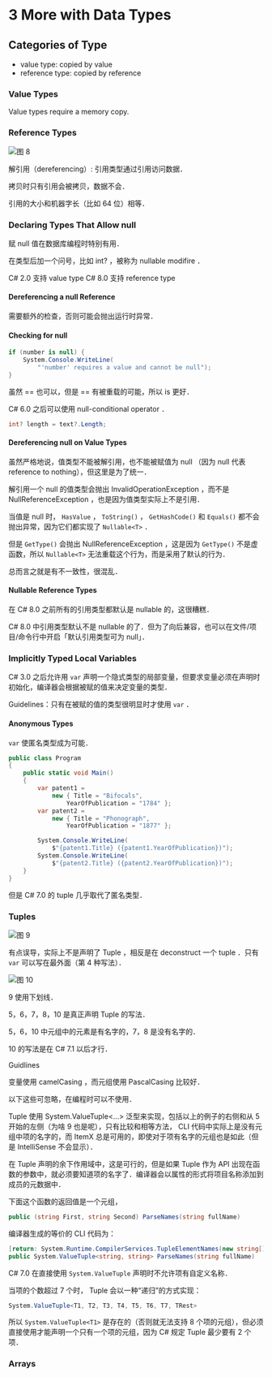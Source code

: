 # 3 More with Data Types

## Categories of Type

- value type: copied by value
- reference type: copied by reference

### Value Types

Value types require a memory copy.

### Reference Types

![图 8](/.media/a097fcc8824b118c458e45d13c6ce70591dd8302380561703eeb2adf6aaa9847.png)

解引用（dereferencing）: 引用类型通过引用访问数据．

拷贝时只有引用会被拷贝，数据不会．

引用的大小和机器字长（比如 64 位）相等．

### Declaring Types That Allow null

赋 null 值在数据库编程时特别有用．

在类型后加一个问号，比如 int? ，被称为 nullable modifire ．

C# 2.0 支持 value type
C# 8.0 支持 reference type

#### Dereferencing a null Reference

需要额外的检查，否则可能会抛出运行时异常．

#### Checking for null

```csharp
if (number is null) {
    System.Console.WriteLine(
        "'number' requires a value and cannot be null");
}
```

虽然 == 也可以，但是 == 有被重载的可能，所以 is 更好．

C# 6.0 之后可以使用 null-conditional operator ．

```csharp
int? length = text?.Length;
```

#### Dereferencing null on Value Types

虽然严格地说，值类型不能被解引用，也不能被赋值为 null （因为 null 代表 reference to nothing），但这里是为了统一．

解引用一个 null 的值类型会抛出 InvalidOperationException ，而不是 NullReferenceException ，也是因为值类型实际上不是引用．

当值是 null 时， `HasValue` ， `ToString()` ， `GetHashCode()` 和 `Equals()` 都不会抛出异常，因为它们都实现了 `Nullable<T>` ．

但是 `GetType()` 会抛出 NullReferenceException ，这是因为 `GetType()` 不是虚函数，所以 `Nullable<T>` 无法重载这个行为，而是采用了默认的行为．

总而言之就是有不一致性，很混乱．

#### Nullable Reference Types

在 C# 8.0 之前所有的引用类型都默认是 nullable 的，这很糟糕．

C# 8.0 中引用类型默认不是 nullable 的了．但为了向后兼容，也可以在文件/项目/命令行中开启「默认引用类型可为 null」．

### Implicitly Typed Local Variables

C# 3.0 之后允许用 `var` 声明一个隐式类型的局部变量，但要求变量必须在声明时初始化，编译器会根据被赋的值来决定变量的类型．

Guidelines：只有在被赋的值的类型很明显时才使用 `var` ．

#### Anonymous Types

`var` 使匿名类型成为可能．

```csharp
public class Program
{
    public static void Main()
    {
        var patent1 =
            new { Title = "Bifocals",
                YearOfPublication = "1784" };
        var patent2 =
            new { Title = "Phonograph",
                YearOfPublication = "1877" };

        System.Console.WriteLine(
            $"{patent1.Title} ({patent1.YearOfPublication})");
        System.Console.WriteLine(
            $"{patent2.Title} ({patent2.YearOfPublication})");
    }
}
```

但是 C# 7.0 的 tuple 几乎取代了匿名类型．

### Tuples

![图 9](/.media/c1e63060e18c93cc9909e13fc3acbb9279a5e330a5e82ab6dab172615bc0883b.jpg)

有点误导，实际上不是声明了 Tuple ，相反是在 deconstruct 一个 tuple ．只有 `var` 可以写在最外面（第 4 种写法）．

![图 10](/.media/668440dc0be86f527b1d38830014e9f1c31fa745cad77631863bce2d0e966ad4.png)

9 使用下划线．

5，6，7，8，10 是真正声明 Tuple 的写法．

5，6，10 中元组中的元素是有名字的，7，8 是没有名字的．

10 的写法是在 C# 7.1 以后才行．

Guidlines

变量使用 camelCasing ，而元组使用 PascalCasing 比较好．

以下这些可忽略，在编程时可以不使用．

Tuple 使用 System.ValueTuple<...> 泛型来实现，包括以上的例子的右侧和从 5 开始的左侧（为啥 9 也是呢），只有比较和相等方法， CLI 代码中实际上是没有元组中项的名字的，而 ItemX 总是可用的，即使对于项有名字的元组也是如此（但是 IntelliSense 不会显示）．

在 Tuple 声明的余下作用域中，这是可行的，但是如果 Tuple 作为 API 出现在函数的参数中，就必须要知道项的名字了．编译器会以属性的形式将项目名称添加到成员的元数据中．

下面这个函数的返回值是一个元组，

```csharp
public (string First, string Second) ParseNames(string fullName)
```

编译器生成的等价的 CLI 代码为：

```csharp
[return: System.Runtime.CompilerServices.TupleElementNames(new string[] { "First", "Second" })]
public System.ValueTuple<string, string> ParseNames(string fullName)
```

C# 7.0 在直接使用 `System.ValueTuple` 声明时不允许项有自定义名称．

当项的个数超过 7 个时， Tuple 会以一种“递归”的方式实现：

```csharp
System.ValueTuple<T1, T2, T3, T4, T5, T6, T7, TRest>
```

所以 `System.ValueTuple<T1>` 是存在的（否则就无法支持 8 个项的元组），但必须直接使用才能声明一个只有一个项的元组，因为 C# 规定 Tuple 最少要有 2 个项．

### Arrays
